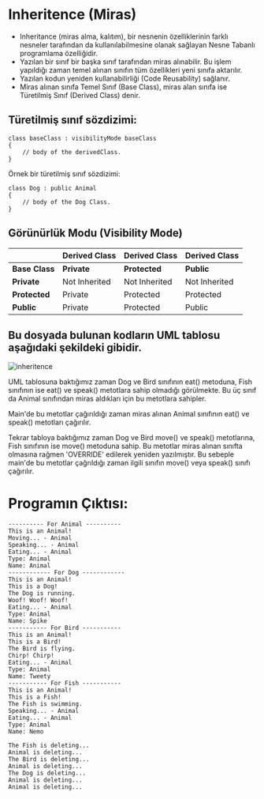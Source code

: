 # Inheritence (Miras)

* Inheritance (miras alma, kalıtım), bir nesnenin özelliklerinin farklı nesneler tarafından da kullanılabilmesine olanak sağlayan Nesne Tabanlı programlama özelliğidir. 
* Yazılan bir sınıf bir başka sınıf tarafından miras alınabilir. Bu işlem yapıldığı zaman temel alınan sınıfın tüm özellikleri yeni sınıfa aktarılır.
* Yazılan kodun yeniden kullanabilirliği (Code Reusability) sağlanır.
* Miras alınan sınıfa Temel Sınıf (Base Class), miras alan sınıfa ise Türetilmiş Sınıf (Derived Class) denir.

## Türetilmiş sınıf sözdizimi:
````
class baseClass : visibilityMode baseClass
{  
    // body of the derivedClass.  
}  
````
Örnek bir türetilmiş sınıf sözdizimi:
````
class Dog : public Animal
{  
    // body of the Dog Class.  
}  
````
## Görünürlük Modu (Visibility Mode)

|                 | Derived Class | Derived Class |Derived Class |
| --------------- | ------------- | ------------- | ------------ |
|  **Base Class** |  **Private**  | **Protected** |  **Public**  |
|    **Private**  | Not Inherited | Not Inherited | Not Inherited|           
|   **Protected** |     Private   |   Protected   |   Protected  |
|     **Public**  |    Private    |   Protected   |    Public    |



## Bu dosyada bulunan kodların UML tablosu aşağıdaki şekildeki gibidir.
![inheritence](https://user-images.githubusercontent.com/53192718/101810147-7c4c3880-3b29-11eb-9b5b-5cf8c469b175.png)


UML tablosuna baktığımız zaman Dog ve Bird sınıfının eat() metoduna, Fish sınıfının ise eat() ve speak() metotlara sahip olmadığı görülmekte. Bu üç sınıf da 
Animal sınıfından miras aldıkları için bu metotlara sahipler.

Main'de bu metotlar çağırıldığı zaman miras alınan Animal sınıfının eat() ve speak() metotları çağırılır.

Tekrar tabloya baktığımız zaman Dog ve Bird move() ve speak() metotlarına, Fish sınıfının ise move() metoduna sahip. Bu metotlar miras alınan sınıfta olmasına rağmen
'OVERRIDE' edilerek yeniden yazılmıştır. Bu sebeple main'de bu metotlar çağrıldığı zaman ilgili sınıfın move() veya speak() sınıfı çağırılır.

# Programın Çıktısı:
````
---------- For Animal ----------
This is an Animal!
Moving... - Animal
Speaking... - Animal
Eating... - Animal
Type: Animal
Name: Animal
------------ For Dog ------------
This is an Animal!
This is a Dog!
The Dog is running.
Woof! Woof! Woof!
Eating... - Animal
Type: Animal
Name: Spike
----------- For Bird -----------
This is an Animal!
This is a Bird!
The Bird is flying.
Chirp! Chirp!
Eating... - Animal
Type: Animal
Name: Tweety
----------- For Fish -----------
This is an Animal!
This is a Fish!
The Fish is swimming.
Speaking... - Animal
Eating... - Animal
Type: Animal
Name: Nemo

The Fish is deleting...
Animal is deleting...
The Bird is deleting...
Animal is deleting...
The Dog is deleting...
Animal is deleting...
Animal is deleting...
````
